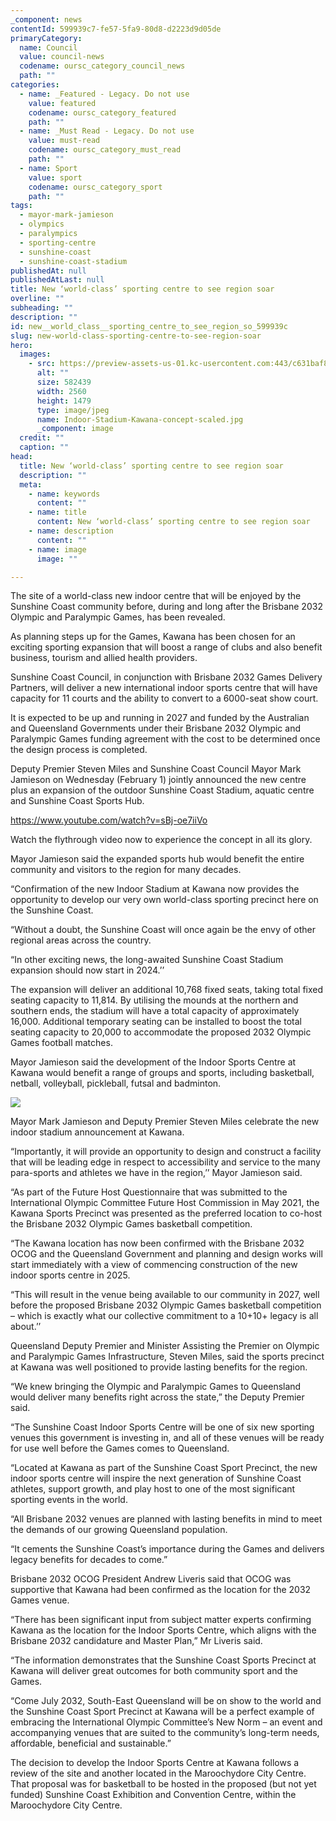 ```yaml
---
_component: news
contentId: 599939c7-fe57-5fa9-80d8-d2223d9d05de
primaryCategory:
  name: Council
  value: council-news
  codename: oursc_category_council_news
  path: ""
categories:
  - name: _Featured - Legacy. Do not use
    value: featured
    codename: oursc_category_featured
    path: ""
  - name: _Must Read - Legacy. Do not use
    value: must-read
    codename: oursc_category_must_read
    path: ""
  - name: Sport
    value: sport
    codename: oursc_category_sport
    path: ""
tags:
  - mayor-mark-jamieson
  - olympics
  - paralympics
  - sporting-centre
  - sunshine-coast
  - sunshine-coast-stadium
publishedAt: null
publishedAtLast: null
title: New ‘world-class’ sporting centre to see region soar
overline: ""
subheading: ""
description: ""
id: new__world_class__sporting_centre_to_see_region_so_599939c
slug: new-world-class-sporting-centre-to-see-region-soar
hero:
  images:
    - src: https://preview-assets-us-01.kc-usercontent.com:443/c631baf8-1b46-001f-580c-d0001b68b4a8/c199e3dc-3263-46c3-b25b-3dfa076a7de2/Indoor-Stadium-Kawana-concept-scaled.jpg
      alt: ""
      size: 582439
      width: 2560
      height: 1479
      type: image/jpeg
      name: Indoor-Stadium-Kawana-concept-scaled.jpg
      _component: image
  credit: ""
  caption: ""
head:
  title: New ‘world-class’ sporting centre to see region soar
  description: ""
  meta:
    - name: keywords
      content: ""
    - name: title
      content: New ‘world-class’ sporting centre to see region soar
    - name: description
      content: ""
    - name: image
      image: ""

---
```

The site of a world-class new indoor centre that will be enjoyed by the Sunshine Coast community before, during and long after the Brisbane 2032 Olympic and Paralympic Games, has been revealed.

As planning steps up for the Games, Kawana has been chosen for an exciting sporting expansion that will boost a range of clubs and also benefit business, tourism and allied health providers.

Sunshine Coast Council, in conjunction with Brisbane 2032 Games Delivery Partners, will deliver a new international indoor sports centre that will have capacity for 11 courts and the ability to convert to a 6000-seat show court.

It is expected to be up and running in 2027 and funded by the Australian and Queensland Governments under their Brisbane 2032 Olympic and Paralympic Games funding agreement with the cost to be determined once the design process is completed.

Deputy Premier Steven Miles and Sunshine Coast Council Mayor Mark Jamieson on Wednesday (February 1) jointly announced the new centre plus an expansion of the outdoor Sunshine Coast Stadium, aquatic centre and Sunshine Coast Sports Hub.

<https://www.youtube.com/watch?v=sBj-oe7iiVo>


Watch the flythrough video now to experience the concept in all its glory.

Mayor Jamieson said the expanded sports hub would benefit the entire community and visitors to the region for many decades.

“Confirmation of the new Indoor Stadium at Kawana now provides the opportunity to develop our very own world-class sporting precinct here on the Sunshine Coast.

“Without a doubt, the Sunshine Coast will once again be the envy of other regional areas across the country.

“In other exciting news, the long-awaited Sunshine Coast Stadium expansion should now start in 2024.’’

The expansion will deliver an additional 10,768 fixed seats, taking total fixed seating capacity to 11,814. By utilising the mounds at the northern and southern ends, the stadium will have a total capacity of approximately 16,000. Additional temporary seating can be installed to boost the total seating capacity to 20,000 to accommodate the proposed 2032 Olympic Games football matches.

Mayor Jamieson said the development of the Indoor Sports Centre at Kawana would benefit a range of groups and sports, including basketball, netball, volleyball, pickleball, futsal and badminton. 

![](https://preview-assets-us-01.kc-usercontent.com:443/c631baf8-1b46-001f-580c-d0001b68b4a8/8e7b4281-b621-48d0-872c-293d88fdaecc/Image-3-Announcement-1024x683.jpg)

Mayor Mark Jamieson and Deputy Premier Steven Miles celebrate the new indoor stadium announcement at Kawana.

“Importantly, it will provide an opportunity to design and construct a facility that will be leading edge in respect to accessibility and service to the many para-sports and athletes we have in the region,’’ Mayor Jamieson said.

“As part of the Future Host Questionnaire that was submitted to the International Olympic Committee Future Host Commission in May 2021, the Kawana Sports Precinct was presented as the preferred location to co-host the Brisbane 2032 Olympic Games basketball competition.

“The Kawana location has now been confirmed with the Brisbane 2032 OCOG and the Queensland Government and planning and design works will start immediately with a view of commencing construction of the new indoor sports centre in 2025.

“This will result in the venue being available to our community in 2027, well before the proposed Brisbane 2032 Olympic Games basketball competition – which is exactly what our collective commitment to a 10+10+ legacy is all about.’’

Queensland Deputy Premier and Minister Assisting the Premier on Olympic and Paralympic Games Infrastructure, Steven Miles, said the sports precinct at Kawana was well positioned to provide lasting benefits for the region.

“We knew bringing the Olympic and Paralympic Games to Queensland would deliver many benefits right across the state,” the Deputy Premier said.

“The Sunshine Coast Indoor Sports Centre will be one of six new sporting venues this government is investing in, and all of these venues will be ready for use well before the Games comes to Queensland.

“Located at Kawana as part of the Sunshine Coast Sport Precinct, the new indoor sports centre will inspire the next generation of Sunshine Coast athletes, support growth, and play host to one of the most significant sporting events in the world.

“All Brisbane 2032 venues are planned with lasting benefits in mind to meet the demands of our growing Queensland population.

“It cements the Sunshine Coast’s importance during the Games and delivers legacy benefits for decades to come.”

Brisbane 2032 OCOG President Andrew Liveris said that OCOG was supportive that Kawana had been confirmed as the location for the 2032 Games venue. 

“There has been significant input from subject matter experts confirming Kawana as the location for the Indoor Sports Centre, which aligns with the Brisbane 2032 candidature and Master Plan,” Mr Liveris said.

“The information demonstrates that the Sunshine Coast Sports Precinct at Kawana will deliver great outcomes for both community sport and the Games.

“Come July 2032, South-East Queensland will be on show to the world and the Sunshine Coast Sport Precinct at Kawana will be a perfect example of embracing the International Olympic Committee’s New Norm – an event and accompanying venues that are suited to the community’s long-term needs, affordable, beneficial and sustainable.”

The decision to develop the Indoor Sports Centre at Kawana follows a review of the site and another located in the Maroochydore City Centre. That proposal was for basketball to be hosted in the proposed (but not yet funded) Sunshine Coast Exhibition and Convention Centre, within the Maroochydore City Centre.

